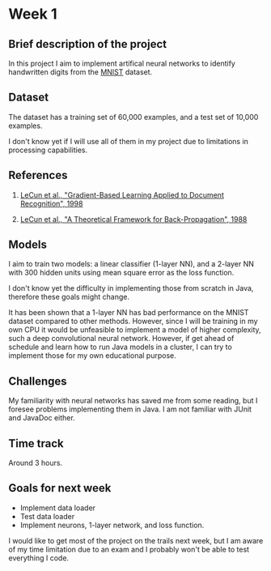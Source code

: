 # Week 1

## Brief description of the project
In this project I aim to implement artifical neural networks to identify handwritten digits from the [MNIST](http://yann.lecun.com/exdb/mnist/) dataset.

## Dataset
The dataset has a training set of 60,000 examples, and a test set of 10,000 examples.

I don't know yet if I will use all of them in my project due to limitations in processing capabilities.

## References
1. [LeCun et al., "Gradient-Based Learning Applied to Document Recognition", 1998](http://yann.lecun.com/exdb/publis/pdf/lecun-98.pdf)

2. [LeCun et al., "A Theoretical Framework for Back-Propagation", 1988](http://yann.lecun.com/exdb/publis/pdf/lecun-88.pdf)

## Models
I aim to train two models: a linear classifier (1-layer NN), and a 2-layer NN with 300 hidden units using mean square error as the loss function.

I don't know yet the difficulty in implementing those from scratch in Java, therefore these goals might change.

It has been shown that a 1-layer NN has bad performance on the MNIST dataset compared to other methods. However, since I will be training in my own CPU it would be unfeasible to implement a model of higher complexity, such a deep convolutional neural network. However, if get ahead of schedule and learn how to run Java models in a cluster, I can try to implement those for my own educational purpose.

## Challenges
My familiarity with neural networks has saved me from some reading, but I foresee problems implementing them in Java. I am not familiar with JUnit and JavaDoc either.

## Time track
Around 3 hours.

## Goals for next week
* Implement data loader
* Test data loader
* Implement neurons, 1-layer network, and loss function.

I would like to get most of the project on the trails next week, but I am aware of my time limitation due to an exam and I probably won't be able to test everything I code.
